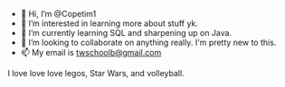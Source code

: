 - 👋 Hi, I’m @Copetim1
- 👀 I’m interested in learning more about stuff yk.
- 🌱 I’m currently learning SQL and sharpening up on Java.
- 💞️ I’m looking to collaborate on anything really. I'm pretty new to this.
- 📫 My email is twschoolb@gmail.com

I love love love legos, Star Wars, and volleyball. 

<!---
Copetim1/Copetim1 is a ✨ special ✨ repository because its `README.md` (this file) appears on your GitHub profile.
You can click the Preview link to take a look at your changes.
--->
